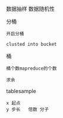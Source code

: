 

数据抽样
    数据随机性
 
 
分桶

    开启分桶
    
    clusted into bucket
     
     

桶

    桶个数mapreduce的个数

    求余
    
tablesample

    x 起点
    y 步长   倍数 分子  
    
    
            
    

